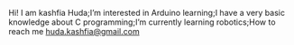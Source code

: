 Hi! I am kashfia Huda;I’m interested in Arduino learning;I have a very basic knowledge about C programming;I’m currently learning robotics;How to reach me huda.kashfia@gmail.com


<!---
kashfuu/kashfuu is a ✨ special ✨ repository because its `README.md` (this file) appears on your GitHub profile.
You can click the Preview link to take a look at your changes.
--->
